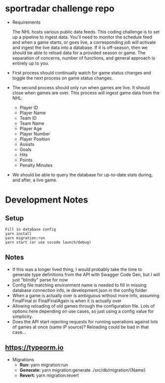 # sportradar challenge repo

* Requirements

  The NHL hosts various public data feeds. This coding challenge is to set up a pipeline to ingest data. You'll need to monitor the schedule feed and when a game starts, or goes live, a corresponding job will activate and ingest the live data into a database. If it is off-season, then we should be able to reload data for a provided season or game. The separation of concerns, number of functions, and general approach is entirely up to you. 

* First process should continually watch for game status changes and toggle the next process on game status changes.
* The second process should only run when games are live. It should close when games are over. This process will ingest game data from the NHL:
  * Player ID
  * Player Name
  * Team ID
  * Team Name
  * Player Age
  * Player Number
  * Player Position
  * Assists
  * Goals
  * Hits
  * Points
  * Penalty Minutes

* We should be able to query the database for up-to-date stats during, and after, a live game.

# Development Notes

  ## Setup
    Fill in database config
    yarn install
    yarn migration:run
    yarn start (or use vscode launch/debug)

  ## Notes
  * If this was a longer lived thing, I would probably take the time to generate type definitions from the API with Swagger Code Gen, but I will just "blindly" parse for now
  * Config file matching environment name is needed to fill in missing database connection info, ie development.json in the config folder
  * When a game is actually over is ambiguous without more info, assuming FinalFinal or FinalFinalAgain is when it is actually over 
  * Allowing reloading of old games through the configuration file.  Lots of options here depending on use cases, so just using a config value for simplicity.
  * Does the API start rejecting requests for running operations against lots of games at once (same IP source)?  Reloading could be bad in that case...

## https://typeorm.io
  * Migrations
    * **Run:** yarn migration:run
    * **Generate:** yarn migration:generate ./src/db/migration/{Name}
    * **Revert:** yarn migration:revert